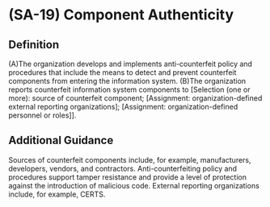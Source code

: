 
# (SA-19) Component Authenticity

## Definition

(A)The organization develops and implements anti-counterfeit policy and procedures that include the means to detect and prevent counterfeit components from entering the information system.
(B)The organization reports counterfeit information system components to [Selection (one or more): source of counterfeit component; [Assignment: organization-defined external reporting organizations]; [Assignment: organization-defined personnel or roles]].

## Additional Guidance

Sources of counterfeit components include, for example, manufacturers, developers, vendors, and contractors. Anti-counterfeiting policy and procedures support tamper resistance and provide a level of protection against the introduction of malicious code. External reporting organizations include, for example, CERTS.
